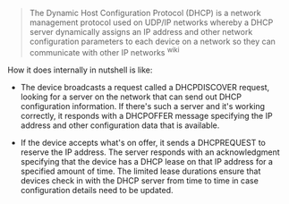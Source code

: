 > The Dynamic Host Configuration Protocol (DHCP) is a network management protocol used on UDP/IP networks whereby a DHCP server dynamically assigns an IP address and other network configuration parameters to each device on a network so they can communicate with other IP networks <sup>wiki</sup>

How it does internally in nutshell is like:

* The device broadcasts a request called a DHCPDISCOVER request, looking for a server on the network that can send out DHCP configuration information. If there's such a server and it's working correctly, it responds with a DHCPOFFER message specifying the IP address and other configuration data that is available.

* If the device accepts what's on offer, it sends a DHCPREQUEST to reserve the IP address. The server responds with an acknowledgment specifying that the device has a DHCP lease on that IP address for a specified amount of time. The limited lease durations ensure that devices check in with the DHCP server from time to time in case configuration details need to be updated.
